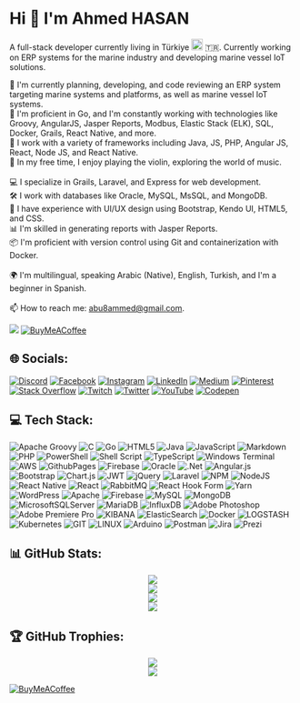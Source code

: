 # Hi 👋 I'm Ahmed HASAN    


A full-stack developer currently living in Türkiye <img src="https://img.icons8.com/?size=20&id=7PhX5XSLeDb9&format=png" width="20"/>	:tr:. Currently working on ERP systems for the marine industry and developing marine vessel IoT solutions.


<!-- # 💫 About Me: --> 
🔭 I'm currently planning, developing, and code reviewing an ERP system targeting marine systems and platforms, as well as marine vessel IoT systems.<br>🌱 I'm proficient in Go, and I'm constantly working with technologies like Groovy, AngularJS, Jasper Reports, Modbus, Elastic Stack (ELK), SQL, Docker, Grails, React Native, and more.<br>🚀 I work with a variety of frameworks including Java, JS, PHP, Angular JS, React, Node JS, and React Native.<br>🎻 In my free time, I enjoy playing the violin, exploring the world of music.<br><br>💻 I specialize in Grails, Laravel, and Express for web development.<br>🛠️ I work with databases like Oracle, MySQL, MsSQL, and MongoDB.<br>🎨 I have experience with UI/UX design using Bootstrap, Kendo UI, HTML5, and CSS.<br>📊 I'm skilled in generating reports with Jasper Reports.<br>📦 I'm proficient with version control using Git and containerization with Docker.<br><br>🌍 I'm multilingual, speaking Arabic (Native), English, Turkish, and I'm a beginner in Spanish.<br><br>📫 How to reach me: abu8ammed@gmail.com.



[![](https://visitcount.itsvg.in/api?id=ahmedMHASAN&icon=5&color=1)](https://visitcount.itsvg.in) [![BuyMeACoffee](https://img.shields.io/badge/Buy%20Me%20a%20Coffee-ffdd00?style=for-the-badge&logo=buy-me-a-coffee&logoColor=black)](https://buymeacoffee.com/abu8ammedi) 
   


## 🌐 Socials:
[![Discord](https://img.shields.io/badge/Discord-%237289DA.svg?logo=discord&logoColor=white)](https://discord.gg/abu7ammed) [![Facebook](https://img.shields.io/badge/Facebook-%231877F2.svg?logo=Facebook&logoColor=white)](https://facebook.com/abu7ammed) [![Instagram](https://img.shields.io/badge/Instagram-%23E4405F.svg?logo=Instagram&logoColor=white)](https://instagram.com/ahmedm_hasan) [![LinkedIn](https://img.shields.io/badge/LinkedIn-%230077B5.svg?logo=linkedin&logoColor=white)](https://linkedin.com/in/ahmed-hasan-07966a82) [![Medium](https://img.shields.io/badge/Medium-12100E?logo=medium&logoColor=white)](https://medium.com/@abu8ammed) [![Pinterest](https://img.shields.io/badge/Pinterest-%23E60023.svg?logo=Pinterest&logoColor=white)](https://pinterest.com/abu8ammed) [![Stack Overflow](https://img.shields.io/badge/-Stackoverflow-FE7A16?logo=stack-overflow&logoColor=white)](https://stackoverflow.com/users/14215194) [![Twitch](https://img.shields.io/badge/Twitch-%239146FF.svg?logo=Twitch&logoColor=white)](https://twitch.tv/ronicHasan) [![Twitter](https://img.shields.io/badge/Twitter-%231DA1F2.svg?logo=Twitter&logoColor=white)](https://twitter.com/Ahmed_MH_90) [![YouTube](https://img.shields.io/badge/YouTube-%23FF0000.svg?logo=YouTube&logoColor=white)](https://youtube.com/@GoLaLaLang) [![Codepen](https://img.shields.io/badge/Codepen-000000?style=for-the-badge&logo=codepen&logoColor=white)](https://codepen.io/ahmedMHasan) 

## 💻 Tech Stack:
![Apache Groovy](https://img.shields.io/badge/Apache%20Groovy-4298B8.svg?style=for-the-badge&logo=Apache+Groovy&logoColor=white) ![C](https://img.shields.io/badge/c-%2300599C.svg?style=for-the-badge&logo=c&logoColor=white) ![Go](https://img.shields.io/badge/go-%2300ADD8.svg?style=for-the-badge&logo=go&logoColor=white) ![HTML5](https://img.shields.io/badge/html5-%23E34F26.svg?style=for-the-badge&logo=html5&logoColor=white) ![Java](https://img.shields.io/badge/java-%23ED8B00.svg?style=for-the-badge&logo=openjdk&logoColor=white) ![JavaScript](https://img.shields.io/badge/javascript-%23323330.svg?style=for-the-badge&logo=javascript&logoColor=%23F7DF1E) ![Markdown](https://img.shields.io/badge/markdown-%23000000.svg?style=for-the-badge&logo=markdown&logoColor=white) ![PHP](https://img.shields.io/badge/php-%23777BB4.svg?style=for-the-badge&logo=php&logoColor=white) ![PowerShell](https://img.shields.io/badge/PowerShell-%235391FE.svg?style=for-the-badge&logo=powershell&logoColor=white) ![Shell Script](https://img.shields.io/badge/shell_script-%23121011.svg?style=for-the-badge&logo=gnu-bash&logoColor=white) ![TypeScript](https://img.shields.io/badge/typescript-%23007ACC.svg?style=for-the-badge&logo=typescript&logoColor=white) ![Windows Terminal](https://img.shields.io/badge/Windows%20Terminal-%234D4D4D.svg?style=for-the-badge&logo=windows-terminal&logoColor=white) ![AWS](https://img.shields.io/badge/AWS-%23FF9900.svg?style=for-the-badge&logo=amazon-aws&logoColor=white) ![GithubPages](https://img.shields.io/badge/github%20pages-121013?style=for-the-badge&logo=github&logoColor=white) ![Firebase](https://img.shields.io/badge/firebase-%23039BE5.svg?style=for-the-badge&logo=firebase) ![Oracle](https://img.shields.io/badge/Oracle-F80000?style=for-the-badge&logo=oracle&logoColor=white) ![.Net](https://img.shields.io/badge/.NET-5C2D91?style=for-the-badge&logo=.net&logoColor=white) ![Angular.js](https://img.shields.io/badge/angular.js-%23E23237.svg?style=for-the-badge&logo=angularjs&logoColor=white) ![Bootstrap](https://img.shields.io/badge/bootstrap-%238511FA.svg?style=for-the-badge&logo=bootstrap&logoColor=white) ![Chart.js](https://img.shields.io/badge/chart.js-F5788D.svg?style=for-the-badge&logo=chart.js&logoColor=white) ![JWT](https://img.shields.io/badge/JWT-black?style=for-the-badge&logo=JSON%20web%20tokens) ![jQuery](https://img.shields.io/badge/jquery-%230769AD.svg?style=for-the-badge&logo=jquery&logoColor=white) ![Laravel](https://img.shields.io/badge/laravel-%23FF2D20.svg?style=for-the-badge&logo=laravel&logoColor=white) ![NPM](https://img.shields.io/badge/NPM-%23CB3837.svg?style=for-the-badge&logo=npm&logoColor=white) ![NodeJS](https://img.shields.io/badge/node.js-6DA55F?style=for-the-badge&logo=node.js&logoColor=white) ![React Native](https://img.shields.io/badge/react_native-%2320232a.svg?style=for-the-badge&logo=react&logoColor=%2361DAFB) ![React](https://img.shields.io/badge/react-%2320232a.svg?style=for-the-badge&logo=react&logoColor=%2361DAFB) ![RabbitMQ](https://img.shields.io/badge/rabbitmq-FF6600?style=for-the-badge&logo=rabbitmq&logoColor=white) ![React Hook Form](https://img.shields.io/badge/React%20Hook%20Form-%23EC5990.svg?style=for-the-badge&logo=reacthookform&logoColor=white) ![Yarn](https://img.shields.io/badge/yarn-%232C8EBB.svg?style=for-the-badge&logo=yarn&logoColor=white) ![WordPress](https://img.shields.io/badge/WordPress-%23117AC9.svg?style=for-the-badge&logo=WordPress&logoColor=white) ![Apache](https://img.shields.io/badge/apache-%23D42029.svg?style=for-the-badge&logo=apache&logoColor=white) ![Firebase](https://img.shields.io/badge/Firebase-039BE5?style=for-the-badge&logo=Firebase&logoColor=white) ![MySQL](https://img.shields.io/badge/mysql-%2300000f.svg?style=for-the-badge&logo=mysql&logoColor=white) ![MongoDB](https://img.shields.io/badge/MongoDB-%234ea94b.svg?style=for-the-badge&logo=mongodb&logoColor=white) ![MicrosoftSQLServer](https://img.shields.io/badge/Microsoft%20SQL%20Server-CC2927?style=for-the-badge&logo=microsoft%20sql%20server&logoColor=white) ![MariaDB](https://img.shields.io/badge/MariaDB-003545?style=for-the-badge&logo=mariadb&logoColor=white) ![InfluxDB](https://img.shields.io/badge/InfluxDB-22ADF6?style=for-the-badge&logo=InfluxDB&logoColor=white) ![Adobe Photoshop](https://img.shields.io/badge/adobe%20photoshop-%2331A8FF.svg?style=for-the-badge&logo=adobe%20photoshop&logoColor=white) ![Adobe Premiere Pro](https://img.shields.io/badge/Adobe%20Premiere%20Pro-9999FF.svg?style=for-the-badge&logo=Adobe%20Premiere%20Pro&logoColor=white) ![KIBANA](https://img.shields.io/badge/kibana-005571.svg?style=for-the-badge&logo=kibana&logoColor=white&color=%23005571) ![ElasticSearch](https://img.shields.io/badge/-ElasticSearch-005571?style=for-the-badge&logo=elasticsearch) ![Docker](https://img.shields.io/badge/docker-%230db7ed.svg?style=for-the-badge&logo=docker&logoColor=white) ![LOGSTASH](https://img.shields.io/badge/logstash-005571.svg?style=for-the-badge&logo=logstash) ![Kubernetes](https://img.shields.io/badge/kubernetes-%23326ce5.svg?style=for-the-badge&logo=kubernetes&logoColor=white) ![GIT](https://img.shields.io/badge/Git-fc6d26?style=for-the-badge&logo=git&logoColor=white) ![LINUX](https://img.shields.io/badge/Linux-FCC624?style=for-the-badge&logo=linux&logoColor=black) ![Arduino](https://img.shields.io/badge/-Arduino-00979D?style=for-the-badge&logo=Arduino&logoColor=white) ![Postman](https://img.shields.io/badge/Postman-FF6C37?style=for-the-badge&logo=postman&logoColor=white) ![Jira](https://img.shields.io/badge/jira-%230A0FFF.svg?style=for-the-badge&logo=jira&logoColor=white) ![Prezi](https://img.shields.io/badge/Prezi-%23000000.svg?style=for-the-badge&logo=Prezi&logoColor=white)

## 📊 GitHub Stats: 

<div align="center">
    <img src="https://github-readme-stats.vercel.app/api?username=ahmedMHASAN&theme=default&hide_border=true&include_all_commits=true&count_private=true">
    <br/>
    <img src="https://github-readme-streak-stats.herokuapp.com/?user=ahmedMHASAN&theme=default&hide_border=true">
    <br/>
    <img src="https://github-readme-stats.vercel.app/api/top-langs/?username=ahmedMHASAN&theme=default&hide_border=true&include_all_commits=true&count_private=true&layout=compact">
    <br/>
    <img src="https://github-contributor-stats.vercel.app/api?username=ahmedMHASAN&limit=5&theme=flat&combine_all_yearly_contributions=true">

</div>



## 🏆 GitHub Trophies: 

<div align="center">
  <img src="https://github-profile-trophy.vercel.app/?username=ahmedMHASAN&theme=onedark&no-frame=true&no-bg=true&margin-w=4" />
<br/>
  <img src="https://quotes-github-readme.vercel.app/api?type=horizontal&theme=merko" />

</div>


  [![BuyMeACoffee](https://img.shields.io/badge/Buy%20Me%20a%20Coffee-ffdd00?style=for-the-badge&logo=buy-me-a-coffee&logoColor=black)](https://buymeacoffee.com/abu8ammedi) 
   

  
<!-- Proudly created with GPRM ( https://gprm.itsvg.in ) -->


